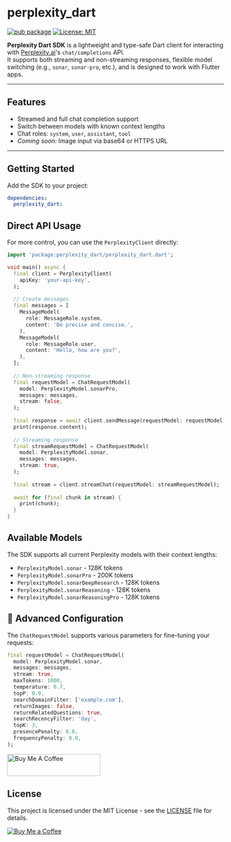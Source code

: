 # perplexity_dart

[![pub package](https://img.shields.io/pub/v/perplexity_dart.svg)](https://pub.dev/packages/perplexity_dart)
[![License: MIT](https://img.shields.io/badge/license-MIT-yellow.svg)](LICENSE)

**Perplexity Dart SDK** is a lightweight and type-safe Dart client for interacting with [Perplexity.ai](https://www.perplexity.ai)'s `chat/completions` API.  
It supports both streaming and non-streaming responses, flexible model switching (e.g., `sonar`, `sonar-pro`, etc.), and is designed to work with Flutter apps.

---

## Features

- Streamed and full chat completion support
- Switch between models with known context lengths
- Chat roles: `system`, `user`, `assistant`, `tool`
- *Coming soon:* Image input via base64 or HTTPS URL

---

## Getting Started

Add the SDK to your project:

```yaml
dependencies:
  perplexity_dart: 
```

## Direct API Usage

For more control, you can use the `PerplexityClient` directly:

```dart
import 'package:perplexity_dart/perplexity_dart.dart';

void main() async {
  final client = PerplexityClient(
    apiKey: 'your-api-key',
  );
  
  // Create messages
  final messages = [
    MessageModel(
      role: MessageRole.system,
      content: 'Be precise and concise.',
    ),
    MessageModel(
      role: MessageRole.user,
      content: 'Hello, how are you?',
    ),
  ];
  
  // Non-streaming response
  final requestModel = ChatRequestModel(
    model: PerplexityModel.sonarPro,
    messages: messages,
    stream: false,
  );
  
  final response = await client.sendMessage(requestModel: requestModel);
  print(response.content);
  
  // Streaming response
  final streamRequestModel = ChatRequestModel(
    model: PerplexityModel.sonar,
    messages: messages,
    stream: true,
  );
  
  final stream = client.streamChat(requestModel: streamRequestModel);
  
  await for (final chunk in stream) {
    print(chunk);
  }
}
```

## Available Models

The SDK supports all current Perplexity models with their context lengths:

- `PerplexityModel.sonar` - 128K tokens
- `PerplexityModel.sonarPro` - 200K tokens
- `PerplexityModel.sonarDeepResearch` - 128K tokens
- `PerplexityModel.sonarReasoning` - 128K tokens
- `PerplexityModel.sonarReasoningPro` - 128K tokens

## 🔧 Advanced Configuration

The `ChatRequestModel` supports various parameters for fine-tuning your requests:

```dart
final requestModel = ChatRequestModel(
  model: PerplexityModel.sonar,
  messages: messages,
  stream: true,
  maxTokens: 1000,
  temperature: 0.7,
  topP: 0.9,
  searchDomainFilter: ['example.com'],
  returnImages: false,
  returnRelatedQuestions: true,
  searchRecencyFilter: 'day',
  topK: 3,
  presencePenalty: 0.0,
  frequencyPenalty: 0.0,
);
```

<a href="https://buymeacoffee.com/vishnu3251p" target="_blank"><img src="https://cdn.buymeacoffee.com/buttons/default-blue.png" alt="Buy Me A Coffee" style="height: 51px !important;width: 217px !important;" ></a>

## License

This project is licensed under the MIT License - see the [LICENSE](LICENSE) file for details.

[![Buy Me a Coffee](https://img.shields.io/badge/buy%20me%20a%20coffee-donate-yellow)](https://buymeacoffee.com/vishnu3251p)
